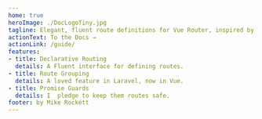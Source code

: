 ```yaml
---
home: true
heroImage: ./DocLogoTiny.jpg
tagline: Elegant, fluent route definitions for Vue Router, inspired by Laravel.
actionText: To the Docs →
actionLink: /guide/
features:
- title: Declarative Routing
  details: A Fluent interface for defining routes.
- title: Route Grouping
  details: A loved feature in Laravel, now in Vue.
- title: Promise Guards
  details: I  pledge to keep them routes safe.
footer: by Mike Rockétt
---
```

